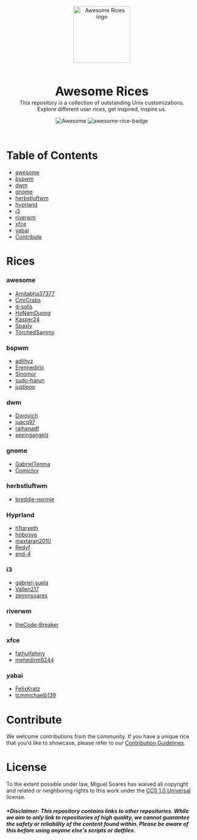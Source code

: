 <div align="center">
  <img src="https://raw.githubusercontent.com/zemmsoares/awesome-rices/main/assets/logo.webp" alt="Awesome Rices logo" width="150" style="margin-bottom: 30px;">  
  <h1 style="font-size: 32px; border: none; line-height: 0; font-weight: bold">Awesome Rices</h1>
  <p>This repository is a collection of outstanding Unix customizations.<br> Explore different user rices, get inspired, inspire us.</p>
    <div style="margin-bottom: 10px">
     <img src="https://cdn.rawgit.com/sindresorhus/awesome/d7305f38d29fed78fa85652e3a63e154dd8e8829/media/badge.svg" alt="Awesome"/>
  <img src="https://raw.githubusercontent.com/zemmsoares/awesome-rices/main/assets/awesome-rice-badge.svg" alt="awesome-rice-badge"/>
    </div>
    <br>
</div>

# Table of Contents

- [awesome](#awesome)
- [bspwm](#bspwm)
- [dwm](#dwm)
- [gnome](#gnome)
- [herbstluftwm](#herbstluftwm)
- [hyprland](#hyprland)
- [i3](#i3)
- [riverwm](#riverwm)
- [xfce](#xfce)
- [yabai](#yabai)
- [Contribute](#contribute)

# Rices

### awesome

- [Amitabha37377](https://github.com/Amitabha37377/Awesome_Dotfiles)
- [CmrCrabs](https://github.com/CmrCrabs/dotfiles)
- [d-solis](https://github.com/d-solis/dotfiles/tree/awesome)
- [HoNamDuong](https://github.com/HoNamDuong/.dotfiles)
- [Kasper24](https://github.com/Kasper24/KwesomeDE)
- [Spaxly](https://github.com/Spaxly/espresso)
- [TorchedSammy](https://github.com/TorchedSammy/dotfiles)

### bspwm

- [adilhyz](https://github.com/adilhyz/dotfiles-v1)
- [Erennedirlo](https://github.com/Erennedirlo/gruvbox-dotfiles)
- [Sinomor](https://github.com/Sinomor/dots)
- [sudo-harun](https://github.com/sudo-harun/dotfiles/tree/main)
- [justleoo](https://github.com/justleoo/dotfiles)

### dwm

- [Dorovich](https://github.com/Dorovich/dotfiles)
- [juacq97](https://github.com/juacq97/dotfiles)
- [raihanadf](https://github.com/raihanadf/dotfiles)
- [seeingangelz](https://github.com/seeingangelz/dotfiles)

### gnome

- [GabrielTenma](https://github.com/GabrielTenma/dotfiles-gnm)
- [Comiclyy](https://github.com/Comiclyy/dotfiles/tree/dotfiles-gnome)

### herbstluftwm

- [breddie-normie](https://github.com/breddie-normie/dotfiles)

### Hyprland

- [h1tarxeth](https://github.com/h1tarxeth/Dots_infinity_horizon)
- [hobosyo](https://github.com/hobosyo/pointfichiers/tree/hyprland-kanagawa)
- [maxtaran2010](https://github.com/maxtaran2010/hyprland-rice)
- [Redyf](https://github.com/Redyf/nixdots)
- [end-4](https://github.com/end-4/dots-hyprland/)

### i3

- [gabriel-suela](https://github.com/gabriel-suela/dotfiles-v2)
- [Vallen217](https://github.com/Vallen217/dotfiles)
- [zemmsoares](https://github.com/zemmsoares/.dotfiles)

### riverwm

- [theCode-Breaker](https://github.com/theCode-Breaker/riverwm)

### xfce

- [fathulfahmy](https://github.com/fathulfahmy/dotfiles-linux/tree/main)
- [mehedirm6244](https://github.com/mehedirm6244/Miserable_Xfce/tree/Tokyonight)

### yabai

- [FelixKratz](https://github.com/FelixKratz/dotfiles)
- [tcmmichaelb139](https://github.com/tcmmichaelb139/.dotfiles)

# Contribute

We welcome contributions from the community. If you have a unique rice that you'd like to showcase, please refer to our [Contribution Guidelines](CONTRIBUTING.md).

# License

To the extent possible under law, Miguel Soares has waived all copyright and related or neighboring rights to this work under the [CC0 1.0 Universal](LICENSE) license.


##### *Disclaimer: This repository contains links to other repositories. While we aim to only link to repositories of high quality, we cannot guarantee the safety or reliability of the content found within. Please be aware of this before using anyone else's scripts or dotfiles.